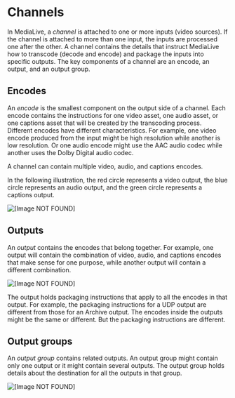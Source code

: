 # Channels<a name="channels"></a>

In MediaLive, a *channel* is attached to one or more inputs \(video sources\)\. If the channel is attached to more than one input, the inputs are processed one after the other\. A channel contains the details that instruct MediaLive how to transcode \(decode and encode\) and package the inputs into specific outputs\. The key components of a channel are an encode, an output, and an output group\. 

## Encodes<a name="encode"></a>

An *encode* is the smallest component on the output side of a channel\. Each encode contains the instructions for one video asset, one audio asset, or one captions asset that will be created by the transcoding process\. Different encodes have different characteristics\. For example, one video encode produced from the input might be high resolution while another is low resolution\. Or one audio encode might use the AAC audio codec while another uses the Dolby Digital audio codec\. 

A channel can contain multiple video, audio, and captions encodes\.

In the following illustration, the red circle represents a video output, the blue circle represents an audio output, and the green circle represents a captions output\.

![\[Image NOT FOUND\]](http://docs.aws.amazon.com/medialive/latest/ug/images/encode.png)

## Outputs<a name="output"></a>

An *output* contains the encodes that belong together\. For example, one output will contain the combination of video, audio, and captions encodes that make sense for one purpose, while another output will contain a different combination\. 

![\[Image NOT FOUND\]](http://docs.aws.amazon.com/medialive/latest/ug/images/output.png)

The output holds packaging instructions that apply to all the encodes in that output\. For example, the packaging instructions for a UDP output are different from those for an Archive output\. The encodes inside the outputs might be the same or different\. But the packaging instructions are different\.

## Output groups<a name="output-group"></a>

An *output group* contains related outputs\. An output group might contain only one output or it might contain several outputs\. The output group holds details about the destination for all the outputs in that group\. 

![\[Image NOT FOUND\]](http://docs.aws.amazon.com/medialive/latest/ug/images/output-group.png)